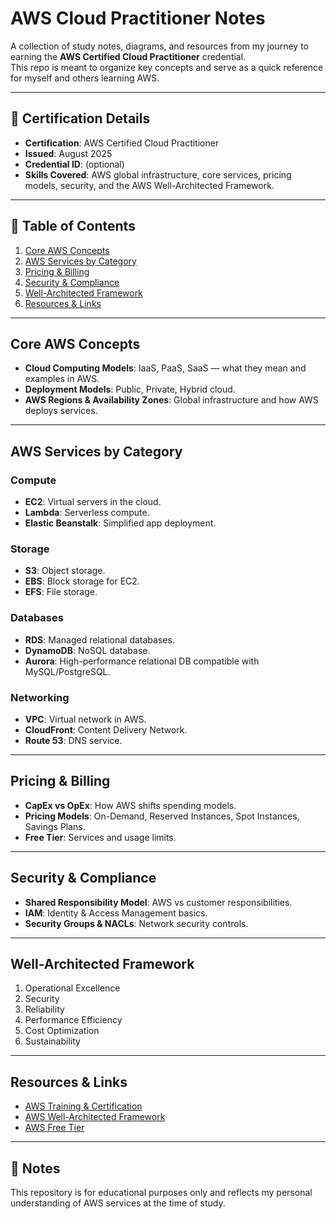 # AWS Cloud Practitioner Notes

A collection of study notes, diagrams, and resources from my journey to earning the **AWS Certified Cloud Practitioner** credential.  
This repo is meant to organize key concepts and serve as a quick reference for myself and others learning AWS.

---

## 📜 Certification Details
- **Certification**: AWS Certified Cloud Practitioner
- **Issued**: August 2025
- **Credential ID**: (optional)
- **Skills Covered**: AWS global infrastructure, core services, pricing models, security, and the AWS Well-Architected Framework.

---

## 📂 Table of Contents
1. [Core AWS Concepts](#core-aws-concepts)
2. [AWS Services by Category](#aws-services-by-category)
3. [Pricing & Billing](#pricing--billing)
4. [Security & Compliance](#security--compliance)
5. [Well-Architected Framework](#well-architected-framework)
6. [Resources & Links](#resources--links)

---

## Core AWS Concepts
- **Cloud Computing Models**: IaaS, PaaS, SaaS — what they mean and examples in AWS.
- **Deployment Models**: Public, Private, Hybrid cloud.
- **AWS Regions & Availability Zones**: Global infrastructure and how AWS deploys services.

---

## AWS Services by Category

### Compute
- **EC2**: Virtual servers in the cloud.
- **Lambda**: Serverless compute.
- **Elastic Beanstalk**: Simplified app deployment.

### Storage
- **S3**: Object storage.
- **EBS**: Block storage for EC2.
- **EFS**: File storage.

### Databases
- **RDS**: Managed relational databases.
- **DynamoDB**: NoSQL database.
- **Aurora**: High-performance relational DB compatible with MySQL/PostgreSQL.

### Networking
- **VPC**: Virtual network in AWS.
- **CloudFront**: Content Delivery Network.
- **Route 53**: DNS service.

---

## Pricing & Billing
- **CapEx vs OpEx**: How AWS shifts spending models.
- **Pricing Models**: On-Demand, Reserved Instances, Spot Instances, Savings Plans.
- **Free Tier**: Services and usage limits.

---

## Security & Compliance
- **Shared Responsibility Model**: AWS vs customer responsibilities.
- **IAM**: Identity & Access Management basics.
- **Security Groups & NACLs**: Network security controls.

---

## Well-Architected Framework
1. Operational Excellence
2. Security
3. Reliability
4. Performance Efficiency
5. Cost Optimization
6. Sustainability

---

## Resources & Links
- [AWS Training & Certification](https://aws.amazon.com/training/)
- [AWS Well-Architected Framework](https://aws.amazon.com/architecture/well-architected/)
- [AWS Free Tier](https://aws.amazon.com/free/)

---

## 📝 Notes
This repository is for educational purposes only and reflects my personal understanding of AWS services at the time of study.
